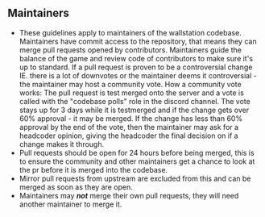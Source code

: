 ## Maintainers
- These guidelines apply to maintainers of the wallstation codebase.
Maintainers have commit access to the repository, that means they can merge pull requests opened by contributors. Maintainers guide the balance of the game and review code of contributors to make sure it's up to standard.
If a pull request is proven to be a controversial change IE. there is a lot of downvotes or the maintainer deems it controversial - the maintainer may host a community vote.
How a community vote works: The pull request is test merged onto the server and a vote is called with the "codebase polls" role in the discord channel. The vote stays up for 3 days while it is testmerged and if the change gets over 60% approval - it may be merged.
If the change has less than 60% approval by the end of the vote, then the maintainer may ask for a headcoder opinion, giving the headcoder the final decision on if a change makes it through.
- Pull requests should be open for 24 hours before being merged, this is to ensure the community and other maintainers get a chance to look at the pr before it is merged into the codebase.
- Mirror pull requests from upstream are excluded from this and can be merged as soon as they are open.
- Maintainers may ***not*** merge their own pull requests, they will need another maintainer to merge it.